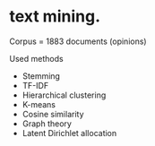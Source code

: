 # text mining.
Corpus = 1883 documents (opinions)

Used methods
- Stemming
- TF-IDF
- Hierarchical clustering 
- K-means
- Cosine similarity
- Graph theory 
- Latent Dirichlet allocation
